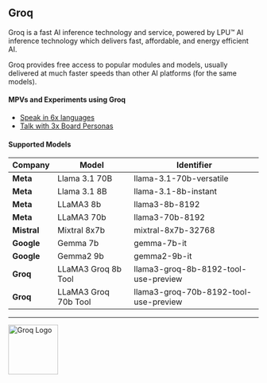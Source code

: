 ## Groq

Groq is a fast AI inference technology and service, powered by LPU™ AI inference technology which delivers fast, affordable, and energy efficient AI.

Groq provides free access to popular modules and models, usually delivered at much faster speeds than other AI platforms (for the same models).

#### MPVs and Experiments using Groq

 - [Speak in 6x languages      ](speak-in-6-languages)
 - [Talk with 3x Board Personas](multiple-board-personas)

#### Supported Models

| **Company** | **Model**                | **Identifier**                          |
|-------------|--------------------------|-----------------------------------------|
| **Meta**    | Llama 3.1 70B            | llama-3.1-70b-versatile                 |
| **Meta**    | Llama 3.1 8B             | llama-3.1-8b-instant                    |
| **Meta**    | LLaMA3 8b                | llama3-8b-8192                          |
| **Meta**    | LLaMA3 70b               | llama3-70b-8192                         |
| **Mistral** | Mixtral 8x7b             | mixtral-8x7b-32768                      |
| **Google**  | Gemma 7b                 | gemma-7b-it                             |
| **Google**  | Gemma2 9b                | gemma2-9b-it                            |
| **Groq**    | LLaMA3 Groq 8b Tool      | llama3-groq-8b-8192-tool-use-preview    |
| **Groq**    | LLaMA3 Groq 70b Tool     | llama3-groq-70b-8192-tool-use-preview   |


----
<img src="https://wow.groq.com/wp-content/uploads/2024/03/PBG-mark1-black.svg" alt="Groq Logo" width="100"/>

